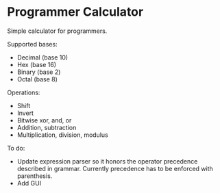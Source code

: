 # Programmer Calculator

Simple calculator for programmers. 

Supported bases:
*  Decimal (base 10)
*  Hex (base 16)
*  Binary (base 2)
*  Octal (base 8)

Operations:
*  Shift
*  Invert
*  Bitwise xor, and, or
*  Addition, subtraction
*  Multiplication, division, modulus

To do:
*  Update expression parser so it honors the operator precedence described in grammar. Currently precedence has to be enforced with parenthesis.
*  Add GUI

